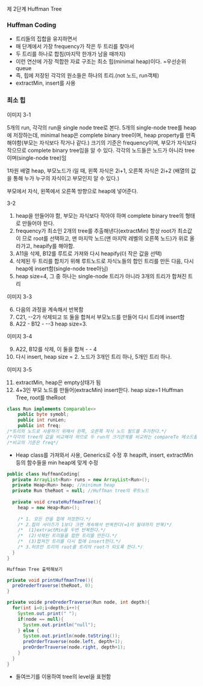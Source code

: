 제 2단계 Huffman Tree

### Huffman Coding

- 트리들의 집합을 유지하면서
- 매 단계에서 가장 frequency가 작은 두 트리를 찾아서
- 두 트리를 하나로 합침(마지막 한개가 남을 때까지)
- 이런 연산에 가장 적합한 자료 구조는 최소 힙(minimal heap)이다.
  =우선순위 queue
- 즉, 힙에 저장된 각각의 원소들은 하나의 트리.(not 노드, run객체)
- extractMin, insert를 사용

### 최소 힙

이미지 3-1

5개의 run, 각각의 run을 single node tree로 본다.
5개의 single-node tree를 heap에 저장하는데, minimal heap은 complete binary tree이며, heap property를 만족해야함(부모는 자식보다 작거나 같다.)
크기의 기준은 frequency이며, 부모가 자식보다 작으므로 complete binary tree임을 알 수 있다. 각각의 노드들은 노드가 아니라 tree이며(single-node tree)임

1차원 배열 heap, 부모노드가 i일 때, 왼쪽 자식은 2i+1, 오른쪽 자식은 2i+2
(배열의 값을 통해 누가 누구의 자식이고 부모인지 알 수 있다.)

부모에서 자식, 왼쪽에서 오른쪽 방향으로 heap에 넣어준다.

3-2

1. heap을 만들어야 함, 부모는 자식보다 작아야 하며 complete binary tree의 형태로 만들어야 한다.
2. frequency가 최소인 2개의 tree를 추출해낸다(extractMin)
   항상 root가 최소값이 므로 root를 선택하고, 맨 마지막 노드(맨 마지막 레벨의 오른쪽 노드)가 위로 올라가고, heapify를 해야함.
3. A11을 삭제, B12를 루트로 가져와 다시 heapify(더 작은 값을 선택)
4. 삭제된 두 트리를 합치기 위해 루트노드로 자식노들의 합인 트리를 만든 다음, 다시 heap에 insert함(single-node tree아님)
5. heap size=4, 그 중 하나는 single-node 트리가 아니라 3개의 트리가 합쳐진 트리

이미지 3-3

6. 다음의 과정을 계속해서 반복함
7. C21, --2가 삭제되고 또 둘을 합쳐서 부모노드를 만들어 다시 트리에 insert함
8. A22 - B12 - --3 heap size=3.

이미지 3-4

9. A22, B12를 삭제, 이 둘을 합쳐 - - 4
10. 다시 insert, heap size = 2. 노드가 3개인 트리 하나, 5개인 트리 하나.

이미지 3-5

11. extractMin, heap은 empty상태가 됨
12. 4+3인 부모 노드를 만들어(extracMin) insert한다. heap size=1
    Huffman Tree, root를 theRoot

```java
class Run implements Comparable<>
	public byte symobl;
	public int runLen;
	public int freq;
/*트리의 노드로 사용하기 위해서 왼쪽, 오른쪽 자식 노드 필드를 추가한다.*/
/*각각의 tree의 값을 비교해야 하므로 두 run의 크기관계를 비교하는 compareTo 메소드를 overriding*/
/*비교의 기준은 freq*/
```

- Heap class를 가져와서 사용, Generics로 수정 후 heapift, insert, extractMin 등의 함수들을 min heap에 맞게 수정

```java
public class HuffmanCoding{
  private ArrayList<Run> runs = new ArrayList<Run>();
  private Heap<Run> heap; //minimum heap
  private Run theRoot = null; //Huffman tree의 루트노드
  
  private void createHuffmanTree(){
    heap = new Heap<Run>();
    
    /* 1. 모든 런을 힙에 저장한다.*/
    /* 2.힙의 사이즈가 1보다 크면 계속해서 반복한다(=1이 될대까지 반복)*/
    /*	(1)extractMin을 두번 반복한다.*/
    /*	(2)삭제된 트리들을 합한 트리를 만든다.*/
    /*	(3)합쳐진 트리를 다시 힙에 insert한다.*/
    /* 3.허프만 트리의 root를 트리의 root가 되도록 한다.*/
  }
}
```

```java
Huffman Tree 출력해보기

private void printHuffmanTree(){
  preOrederTraverse(theRoot, 0);
}

private voide preOrederTraverse(Run node, int depth){
  for(int i=0;i<depth;i++){
    System.out.print(" ");
    if(node == null){
      System.out.println("null");
    } else {
      System.out.println(node.toString());
      preOrderTraverse(node.left, depth+1);
      preOrderTraverse(node.right, depth+1);
    }
  }
}
```

- 들여쓰기를 이용하여 tree의 level을 표현함